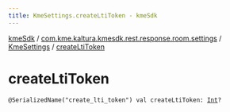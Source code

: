 ```yaml
---
title: KmeSettings.createLtiToken - kmeSdk
---
```


[kmeSdk](../../index.html) / [com.kme.kaltura.kmesdk.rest.response.room.settings](../index.html) / [KmeSettings](index.html) / [createLtiToken](./create-lti-token.html)

# createLtiToken

`@SerializedName("create_lti_token") val createLtiToken: `[`Int`](https://kotlinlang.org/api/latest/jvm/stdlib/kotlin/-int/index.html)`?`